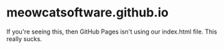 # meowcatsoftware.github.io
If you're seeing this, then GitHub Pages isn't using our index.html file. This really sucks.
